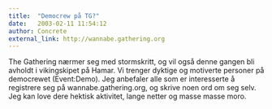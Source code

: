 ```yaml
---
title:  "Democrew på TG?"
date:   2003-02-11 11:54:12
author: Concrete
external_link: http://wannabe.gathering.org
---
```

The Gathering nærmer seg med stormskritt, og vil også denne gangen bli
avholdt i vikingskipet på Hamar. Vi trenger dyktige og motiverte
personer på democrewet (Event:Demo). Jeg anbefaler alle som er
interesserte å registrere seg på wannabe.gathering.org, og skrive noen
ord om seg selv. Jeg kan love dere hektisk aktivitet, lange netter og
masse masse moro.

